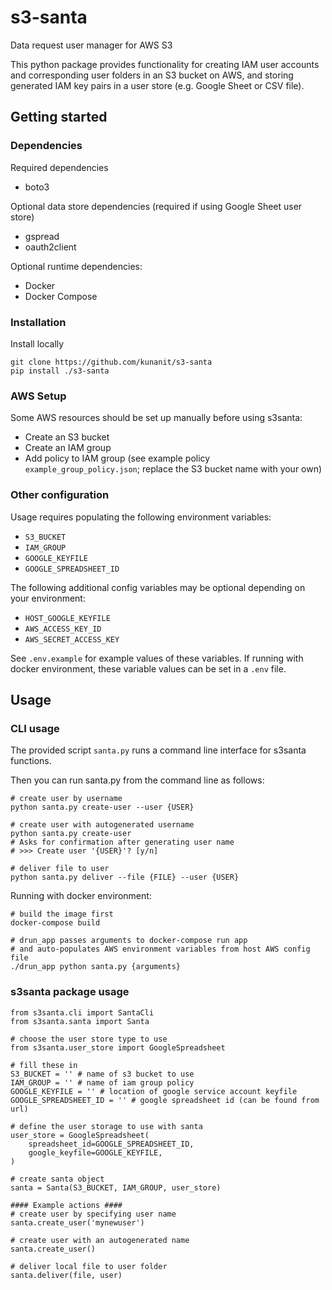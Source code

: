 # s3-santa
Data request user manager for AWS S3

This python package provides functionality for creating IAM user accounts and corresponding user folders in an S3 bucket on AWS, and storing generated IAM key pairs in a user store (e.g. Google Sheet or CSV file).

## Getting started

### Dependencies

Required dependencies
* boto3

Optional data store dependencies (required if using Google Sheet user store)
* gspread
* oauth2client

Optional runtime dependencies:
* Docker
* Docker Compose

### Installation
Install locally
```
git clone https://github.com/kunanit/s3-santa
pip install ./s3-santa
```

### AWS Setup
Some AWS resources should be set up manually before using s3santa:
* Create an S3 bucket
* Create an IAM group
* Add policy to IAM group (see example policy `example_group_policy.json`; replace the S3 bucket name with your own)

### Other configuration
Usage requires populating the following environment variables:
* `S3_BUCKET`
* `IAM_GROUP`
* `GOOGLE_KEYFILE`
* `GOOGLE_SPREADSHEET_ID`

The following additional config variables may be optional depending on your environment:
* `HOST_GOOGLE_KEYFILE`
* `AWS_ACCESS_KEY_ID`
* `AWS_SECRET_ACCESS_KEY`

See `.env.example` for example values of these variables. If running with docker environment, these variable values can be set in a `.env` file.


## Usage

### CLI usage
The provided script `santa.py` runs a command line interface for s3santa functions. 

Then you can run santa.py from the command line as follows:
```
# create user by username
python santa.py create-user --user {USER}

# create user with autogenerated username
python santa.py create-user
# Asks for confirmation after generating user name 
# >>> Create user '{USER}'? [y/n]

# deliver file to user
python santa.py deliver --file {FILE} --user {USER}

```

Running with docker environment:
```
# build the image first
docker-compose build

# drun_app passes arguments to docker-compose run app
# and auto-populates AWS environment variables from host AWS config file
./drun_app python santa.py {arguments}
```

### s3santa package usage
```
from s3santa.cli import SantaCli
from s3santa.santa import Santa

# choose the user store type to use
from s3santa.user_store import GoogleSpreadsheet

# fill these in
S3_BUCKET = '' # name of s3 bucket to use
IAM_GROUP = '' # name of iam group policy
GOOGLE_KEYFILE = '' # location of google service account keyfile
GOOGLE_SPREADSHEET_ID = '' # google spreadsheet id (can be found from url)

# define the user storage to use with santa
user_store = GoogleSpreadsheet(
    spreadsheet_id=GOOGLE_SPREADSHEET_ID,
    google_keyfile=GOOGLE_KEYFILE,
)

# create santa object
santa = Santa(S3_BUCKET, IAM_GROUP, user_store)

#### Example actions ####
# create user by specifying user name
santa.create_user('mynewuser')

# create user with an autogenerated name
santa.create_user()

# deliver local file to user folder
santa.deliver(file, user)
```

